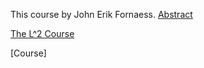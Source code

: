 This course by John Erik Fornaess.
 [Abstract](https://github.com/FornaessL2course/FornaessL2course.github.io/raw/master/The%20Abstract%20for%20L%5E2%20course.pdf)
 


[The L^2 Course](https://github.com/FornaessL2course/FornaessL2course.github.io/raw/master/John%20Erik%20Fornaess%20L%5E2%20Course.pdf)

[Course]


